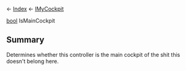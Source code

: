 ← [Index](Api-Index) ← [IMyCockpit](Sandbox.ModAPI.Ingame.IMyCockpit)

[bool](System.Boolean) IsMainCockpit

## Summary

Determines whether this controller is the main cockpit of the shit this doesn't belong here.

